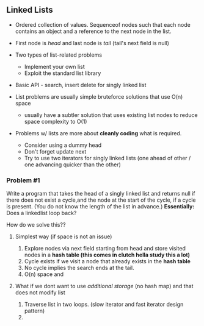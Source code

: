 ## Linked Lists

- Ordered collection of values. Sequenceof nodes such that each node contains an object and a reference to the next node in the list.
- First node is *head* and last node is *tail* (tail's next field is null)


- Two types of list-related problems
  - Implement your own list
  - Exploit the standard list library

- Basic API - search, insert delete for singly linked list
- List problems are usually simple bruteforce solutions that use O(n) space
  - usually have a subtler solution that uses existing list nodes to reduce space complexity to O(1)

- Problems w/ lists are more about **cleanly coding** what is required.
  - Consider using a dummy head
  - Don't forget update next 
  - Try to use two iterators for singly linked lists (one ahead of other / one advancing quicker than the other)


### Problem #1
Write a program that takes the head of a singly linked list and returns null if there does not exist a cycle,and the node at the start of the cycle, if a cycle is present. (You do not know the length of the list in advance.)
**Essentially:** Does a linkedlist loop back?

How do we solve this??
1. Simplest way (if space is not an issue)
   1. Explore nodes via next field starting from head and store visited nodes in a **hash table (this comes in clutch hella study this a lot)**
   2. Cycle exists if we visit a node that already exists in the **hash table**
   3. No cycle implies the search ends at the tail.
   4. O(n) space and

2. What if we dont want to use *additional storage* (no hash map) and that does not modify list
   1. Traverse list in two loops. (slow iterator and fast iterator design pattern)
   2. 